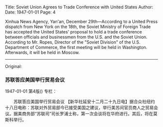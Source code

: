 Title: Soviet Union Agrees to Trade Conference with United States
Author:
Date: 1947-01-01
Page: 4

Xinhua News Agency, Yan'an, December 29th—According to a United Press dispatch from New York on the 18th, the Soviet Ministry of Foreign Trade has accepted the United States' proposal to hold a trade conference between officials and businessmen from the U.S. and the Soviet Union. According to Mr. Ropes, Director of the "Soviet Division" of the U.S. Department of Commerce, the first meeting will be held in Washington. Afterwards, it will be held in Moscow.



<hr /> 

Original: 


### 苏联答应美国举行贸易会议

1947-01-01
第4版()
专栏：

　　苏联答应美国举行贸易会议
    【新华社延安十二月二十九日电】据合众社纽约十八日电称：苏联对外贸易部今已接受美国之建议，举行美苏间官员商人之贸易会议。据美商务部“苏联司”司长罗浦士称，第一次会谈将在华府进行。其后，将在莫斯科举行。
